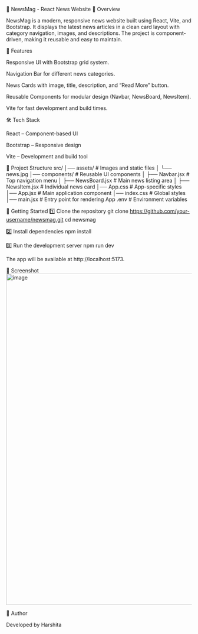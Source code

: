 📰 NewsMag - React News Website
📌 Overview

NewsMag is a modern, responsive news website built using React, Vite, and Bootstrap.
It displays the latest news articles in a clean card layout with category navigation, images, and descriptions.
The project is component-driven, making it reusable and easy to maintain.

🎯 Features

Responsive UI with Bootstrap grid system.

Navigation Bar for different news categories.

News Cards with image, title, description, and “Read More” button.

Reusable Components for modular design (Navbar, NewsBoard, NewsItem).

Vite for fast development and build times.

🛠️ Tech Stack

React – Component-based UI

Bootstrap – Responsive design

Vite – Development and build tool

📂 Project Structure
src/
│── assets/              # Images and static files
│   └── news.jpg
│── components/          # Reusable UI components
│   ├── Navbar.jsx       # Top navigation menu
│   ├── NewsBoard.jsx    # Main news listing area
│   ├── NewsItem.jsx     # Individual news card
│── App.css              # App-specific styles
│── App.jsx              # Main application component
│── index.css            # Global styles
│── main.jsx             # Entry point for rendering App
.env                     # Environment variables

🚀 Getting Started
1️⃣ Clone the repository
git clone https://github.com/your-username/newsmag.git
cd newsmag

2️⃣ Install dependencies
npm install

3️⃣ Run the development server
npm run dev


The app will be available at http://localhost:5173.

📸 Screenshot
<img width="1912" height="897" alt="image" src="https://github.com/user-attachments/assets/ebc63683-d298-46d9-873e-58dd06659ddc" />


📢 Author

Developed by Harshita

